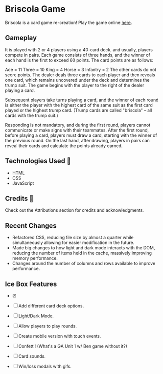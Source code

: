 # Briscola Game

Briscola is a card game re-creation! Play the game online [here](#).

## Gameplay

It is played with 2 or 4 players using a 40-card deck, and usually, players compete in pairs. Each game consists of three hands, and the winner of each hand is the first to exceed 60 points. The card points are as follows:

Ace = 11
Three = 10
King = 4
Horse = 3
Infantry = 2
The other cards do not score points. The dealer deals three cards to each player and then reveals one card, which remains uncovered under the deck and determines the trump suit. The game begins with the player to the right of the dealer playing a card.

Subsequent players take turns playing a card, and the winner of each round is either the player with the highest card of the same suit as the first card played or the highest trump card. (Trump cards are called "briscola" – all cards with the trump suit.)

Responding is not mandatory, and during the first round, players cannot communicate or make signs with their teammates. After the first round, before playing a card, players must draw a card, starting with the winner of the previous round. On the last hand, after drawing, players in pairs can reveal their cards and calculate the points already earned.

## Technologies Used 💾

- HTML 
- CSS
- JavaScript

## Credits 🙌

Check out the Attributions section for credits and acknowledgments.

## Recent Changes 

- Refactored CSS, reducing file size by almost a quarter while simultaneously allowing for easier modification in the future.
- Made big changes to how light and dark mode interacts with the DOM, reducing the number of items held in the cache, massively improving memory performance.
- Changes around the number of columns and rows available to improve performance.

## Ice Box Features

- [x]   
- [ ] Add different card deck options.   
- [ ] Light/Dark Mode.  
- [ ] Allow players to play rounds.  
- [ ] Create mobile version with touch events.  
- [ ] Confetti! (What's a GA Unit 1 w/ Ben game without it?)  
- [ ] Card sounds.  
- [ ] Win/loss modals with gifs.  


